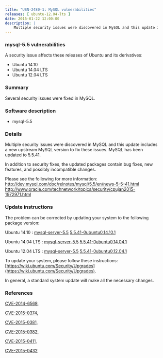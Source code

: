 ```yaml
---
title: "USN-2480-1: MySQL vulnerabilities"
releases: [ ubuntu-12.04-lts ]
date: 2015-01-22 12:00:00
description: |
    Multiple security issues were discovered in MySQL and this update includes a new upstream MySQL version to fix these issues. MySQL has been updated to 5.5.41.
--- 
```

 
### mysql-5.5 vulnerabilities

A security issue affects these releases of Ubuntu and its derivatives:

* Ubuntu 14.10
* Ubuntu 14.04 LTS
* Ubuntu 12.04 LTS

### Summary

Several security issues were fixed in MySQL. 

### Software description

* mysql-5.5 

### Details

Multiple security issues were discovered in MySQL and this update includes a new upstream MySQL version to fix these issues. MySQL has been updated to 5.5.41.

In addition to security fixes, the updated packages contain bug fixes, new features, and possibly incompatible changes.

Please see the following for more information: http://dev.mysql.com/doc/relnotes/mysql/5.5/en/news-5-5-41.html http://www.oracle.com/technetwork/topics/security/cpujan2015-1972971.html 

### Update instructions

The problem can be corrected by updating your system to the following package version:

Ubuntu 14.10
 : [mysql-server-5.5](https://launchpad.net/ubuntu/+source/mysql-5.5) <span> [5.5.41-0ubuntu0.14.10.1](https://launchpad.net/ubuntu/+source/mysql-5.5/5.5.41-0ubuntu0.14.10.1) </span> 

Ubuntu 14.04 LTS
 : [mysql-server-5.5](https://launchpad.net/ubuntu/+source/mysql-5.5) <span> [5.5.41-0ubuntu0.14.04.1](https://launchpad.net/ubuntu/+source/mysql-5.5/5.5.41-0ubuntu0.14.04.1) </span> 

Ubuntu 12.04 LTS
 : [mysql-server-5.5](https://launchpad.net/ubuntu/+source/mysql-5.5) <span> [5.5.41-0ubuntu0.12.04.1](https://launchpad.net/ubuntu/+source/mysql-5.5/5.5.41-0ubuntu0.12.04.1) </span> 

To update your system, please follow these instructions: [https://wiki.ubuntu.com/Security/Upgrades](https://wiki.ubuntu.com/Security/Upgrades).

In general, a standard system update will make all the necessary changes. 

### References

 [CVE-2014-6568](http://people.ubuntu.com/~ubuntu-security/cve/CVE-2014-6568), 

 [CVE-2015-0374](http://people.ubuntu.com/~ubuntu-security/cve/CVE-2015-0374), 

 [CVE-2015-0381](http://people.ubuntu.com/~ubuntu-security/cve/CVE-2015-0381), 

 [CVE-2015-0382](http://people.ubuntu.com/~ubuntu-security/cve/CVE-2015-0382), 

 [CVE-2015-0411](http://people.ubuntu.com/~ubuntu-security/cve/CVE-2015-0411), 

 [CVE-2015-0432](http://people.ubuntu.com/~ubuntu-security/cve/CVE-2015-0432)
 

